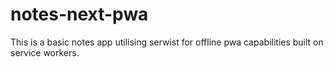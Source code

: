 # notes-next-pwa

This is a basic notes app utilising serwist for offline pwa capabilities built on service workers.
